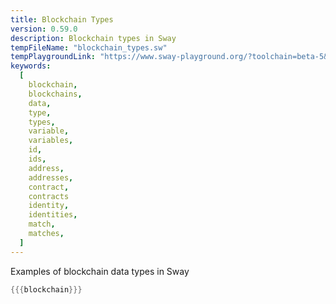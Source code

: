 ```yaml
---
title: Blockchain Types
version: 0.59.0
description: Blockchain types in Sway
tempFileName: "blockchain_types.sw"
tempPlaygroundLink: "https://www.sway-playground.org/?toolchain=beta-5&transpile=false&gist=dcf2078aa589ed7f5db81539ee10bc5e"
keywords:
  [
    blockchain,
    blockchains,
    data,
    type,
    types,
    variable,
    variables,
    id,
    ids,
    address,
    addresses,
    contract,
    contracts
    identity,
    identities,
    match,
    matches,
  ]
---
```


Examples of blockchain data types in Sway

```rust
{{{blockchain}}}
```
